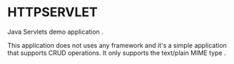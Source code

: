 HTTPSERVLET
===========

Java Servlets demo application .

This application does not uses any framework and it's a simple application that supports CRUD operations. It only supports
the text/plain MIME type  .

